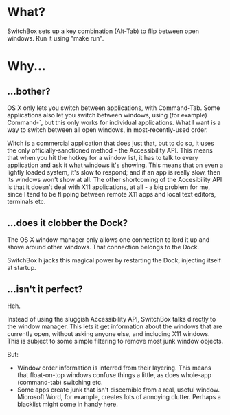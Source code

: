 # What?
SwitchBox sets up a key combination (Alt-Tab) to flip between open windows.
Run it using "make run".

# Why...
## ...bother?
OS X only lets you switch between applications, with Command-Tab.
Some applications also let you switch between windows, using (for example) Command-`, but this only works for individual applications.
What I want is a way to switch between all open windows, in most-recently-used order.

Witch is a commercial application that does just that, but to do so, it uses the only officially-sanctioned method - the Accessibility API.
This means that when you hit the hotkey for a window list, it has to talk to every application and ask it what windows it's showing. This means that on even a lightly loaded system, it's slow to respond; and if an app is really slow, then its windows won't show at all.
The other shortcoming of the Accesibility API is that it doesn't deal with X11 applications, at all - a big problem for me, since I tend to be flipping between remote X11 apps and local text editors, terminals etc.

## ...does it clobber the Dock?
The OS X window manager only allows one connection to lord it up and shove around other windows.
That connection belongs to the Dock.

SwitchBox hijacks this magical power by restarting the Dock, injecting itself at startup.

## ...isn't it perfect?
Heh.

Instead of using the sluggish Accessibility API, SwitchBox talks directly to the window manager.
This lets it get information about the windows that are currently open, without asking anyone else, and including X11 windows. This is subject to some simple filtering to remove most junk window objects.

But:
* Window order information is inferred from their layering.
    This means that float-on-top windows confuse things a little, as does whole-app (command-tab) switching etc.
* Some apps create junk that isn't discernible from a real, useful window.
    Microsoft Word, for example, creates lots of annoying clutter. Perhaps a blacklist might come in handy here.
